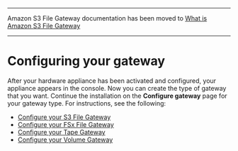 --------

Amazon S3 File Gateway documentation has been moved to [What is Amazon S3 File Gateway](https://docs.aws.amazon.com/filegateway/latest/files3/WhatIsStorageGateway.html)

--------

# Configuring your gateway<a name="appliance-configure-gateway"></a>

After your hardware appliance has been activated and configured, your appliance appears in the console\. Now you can create the type of gateway that you want\. Continue the installation on the **Configure gateway** page for your gateway type\. For instructions, see the following:
+ [Configure your S3 File Gateway](https://docs.aws.amazon.com/filegateway/latest/files3/create-gateway-file.html#configure-gateway-s3-file)
+ [Configure your FSx File Gateway](https://docs.aws.amazon.com/filegateway/latest/filefsxw/create-gateway-file.html#configure-gateway-fsx-file)
+ [Configure your Tape Gateway](https://docs.aws.amazon.com/storagegateway/latest/userguide/create-gateway-vtl.html#configure-gateway-tape)
+ [Configure your Volume Gateway](https://docs.aws.amazon.com/storagegateway/latest/userguide/create-volume-gateway.html#configure-gateway-volume)